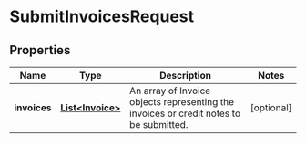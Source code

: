 # SubmitInvoicesRequest

## Properties
Name | Type | Description | Notes
------------ | ------------- | ------------- | -------------
**invoices** | [**List&lt;Invoice&gt;**](Invoice.md) | An array of Invoice objects representing the invoices or credit notes to be submitted. |  [optional]
